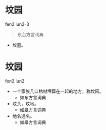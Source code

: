 



# 坟园
fen2 iun2-3
> 东台方言词典
- 坟墓。

# 坟园
fen2 iun2
+ 一个家族几口棺材埋葬在一起的地方，称坟园。
  * 如东方言词典
+ 坟头，坟地。
  * 如皋方言词典
+ 地名通名。
  * 如皋方言词典
